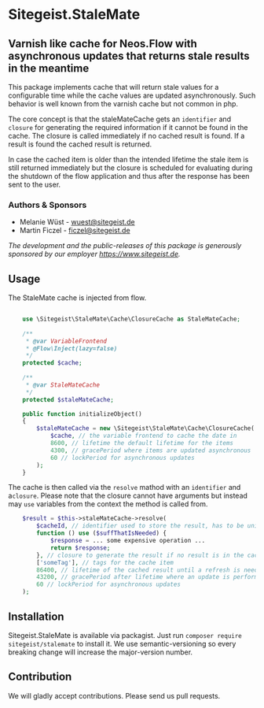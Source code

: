 # Sitegeist.StaleMate
## Varnish like cache for Neos.Flow with asynchronous updates that returns stale results in the meantime

This package implements cache that will return stale values for a configurable time while the cache values are updated 
asynchronously. Such behavior is well known from the varnish cache but not common in php. 

The core concept is that the staleMateCache gets an `identifier` and `closure` for generating the required information
if it cannot be found in the cache. The closure is called immediately if no cached result is found. If a result is found 
the cached result is returned.

In case the cached item is older than the intended lifetime the stale item is still returned immediately but the closure 
is scheduled for evaluating during the shutdown of the flow application and thus after the response has been sent to the 
user.

### Authors & Sponsors

* Melanie Wüst - wuest@sitegeist.de
* Martin Ficzel - ficzel@sitegeist.de

*The development and the public-releases of this package is generously sponsored by our employer https://www.sitegeist.de.*

## Usage

The StaleMate cache is injected from flow.

```php

    use \Sitegeist\StaleMate\Cache\ClosureCache as StaleMateCache;     
    
    /**
     * @var VariableFrontend
     * @Flow\Inject(lazy=false)
     */
    protected $cache;
    
    /**
     * @var StaleMateCache
     */
    protected $staleMateCache;

    public function initializeObject()
    {
        $staleMateCache = new \Sitegeist\StaleMate\Cache\ClosureCache(
            $cache, // the variable frontend to cache the date in
            8600, // lifetime the default lifetime for the items
            4300, // gracePeriod where items are updated asynchronous
            60 // lockPeriod for asynchronous updates 
        );
    }
```

The cache is then called via the `resolve` mathod with an `identifier` and a`closure`.
Please note that the closure cannot have arguments but instead may `use` variables
from the context the method is called from.

```php
    $result = $this->staleMateCache->resolve(
        $cacheId, // identifier used to store the result, has to be unique
        function () use ($suffThatIsNeeded) {
            $response = ... some expensive operation ...
            return $response;
        }, // closure to generate the result if no result is in the cache
        ['someTag'], // tags for the cache item  
        86400, // lifetime of the cached result until a refresh is needed
        43200, // gracePeriod after lifetime where an update is performed async and the stale result is used
        60 // lockPeriod for asynchronous updates 
    );
```

## Installation

Sitegeist.StaleMate is available via packagist. Just run `composer require sitegeist/stalemate` to install it. We use semantic-versioning so every breaking change will increase the major-version number.

## Contribution

We will gladly accept contributions. Please send us pull requests.
